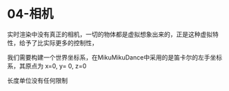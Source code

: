 # 04-相机

实时渲染中没有真正的相机，一切的物体都是虚拟想象出来的，正是这种虚拟特性，给予了比实际更多的控制性，

我们需要构建一个世界坐标系，在MikuMikuDance中采用的是笛卡尔的左手坐标系，其原点为 x=0, y= 0, z=0

长度单位没有任何限制

